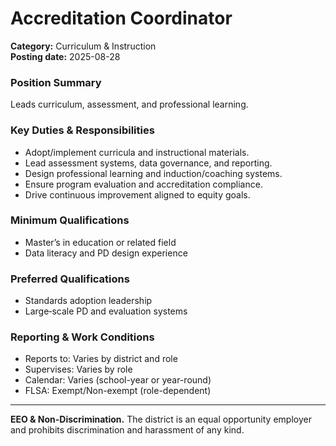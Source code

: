 # Accreditation Coordinator

**Category:** Curriculum & Instruction  
**Posting date:** 2025-08-28

### Position Summary

Leads curriculum, assessment, and professional learning.

### Key Duties & Responsibilities
- Adopt/implement curricula and instructional materials.
- Lead assessment systems, data governance, and reporting.
- Design professional learning and induction/coaching systems.
- Ensure program evaluation and accreditation compliance.
- Drive continuous improvement aligned to equity goals.

### Minimum Qualifications
- Master’s in education or related field
- Data literacy and PD design experience

### Preferred Qualifications
- Standards adoption leadership
- Large‑scale PD and evaluation systems

### Reporting & Work Conditions
- Reports to: Varies by district and role
- Supervises: Varies by role
- Calendar: Varies (school-year or year-round)
- FLSA: Exempt/Non-exempt (role-dependent)

---
**EEO & Non-Discrimination.** The district is an equal opportunity employer and prohibits discrimination and harassment of any kind.
